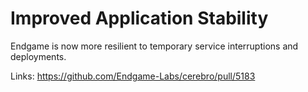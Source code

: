 # Improved Application Stability

Endgame is now more resilient to temporary service interruptions and deployments.

Links:
https://github.com/Endgame-Labs/cerebro/pull/5183
